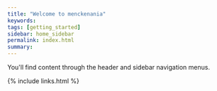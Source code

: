 ```yaml
---
title: "Welcome to menckenania"
keywords: 
tags: [getting_started]
sidebar: home_sidebar
permalink: index.html
summary: 
---
```


You'll find content through the header and sidebar navigation menus.

{% include links.html %}
